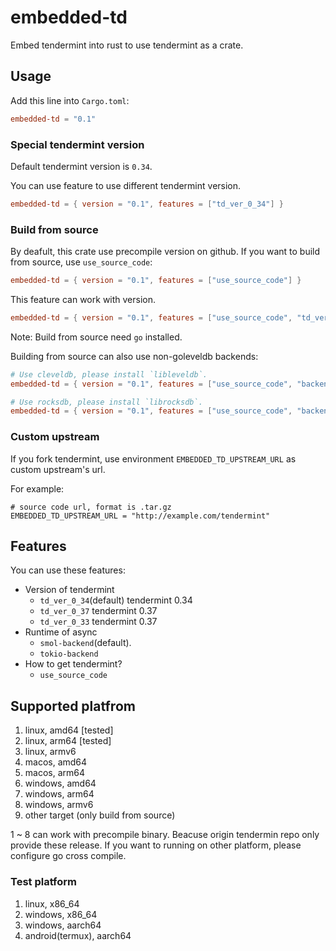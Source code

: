 # embedded-td
Embed tendermint into rust to use tendermint as a crate.

## Usage

Add this line into `Cargo.toml`:

```toml
embedded-td = "0.1"
```

### Special tendermint version

Default tendermint version is `0.34`.

You can use feature to use different tendermint version.

```toml
embedded-td = { version = "0.1", features = ["td_ver_0_34"] }
```

### Build from source

By deafult, this crate use precompile version on github.
If you want to build from source, use `use_source_code`:

```toml
embedded-td = { version = "0.1", features = ["use_source_code"] }
```

This feature can work with version.

```toml
embedded-td = { version = "0.1", features = ["use_source_code", "td_ver_0_34"] }
```

Note: Build from source need `go` installed.

Building from source can also use non-goleveldb backends:
```toml
# Use cleveldb, please install `libleveldb`.
embedded-td = { version = "0.1", features = ["use_source_code", "backend_cleveldb"] }

# Use rocksdb, please install `librocksdb`.
embedded-td = { version = "0.1", features = ["use_source_code", "backend_rocksdb"] }
```

### Custom upstream

If you fork tendermint, use environment `EMBEDDED_TD_UPSTREAM_URL` as custom upstream's url.

For example:

```shell
# source code url, format is .tar.gz
EMBEDDED_TD_UPSTREAM_URL = "http://example.com/tendermint"
```

## Features

You can use these features:

- Version of tendermint
    - `td_ver_0_34`(default) tendermint 0.34
    - `td_ver_0_37` tendermint 0.37
    - `td_ver_0_33` tendermint 0.37
- Runtime of async
    - `smol-backend`(default).
    - `tokio-backend`
- How to get tendermint?
    - `use_source_code`

## Supported platfrom

1. linux, amd64 [tested]
2. linux, arm64 [tested]
3. linux, armv6
4. macos, amd64
5. macos, arm64
6. windows, amd64
7. windows, arm64
8. windows, armv6
9. other target (only build from source)

1 ~ 8 can work with precompile binary. Beacuse origin tendermin repo only provide these release.
If you want to running on other platform, please configure go cross compile.

### Test platform

1. linux, x86_64
2. windows, x86_64
3. windows, aarch64
4. android(termux), aarch64

